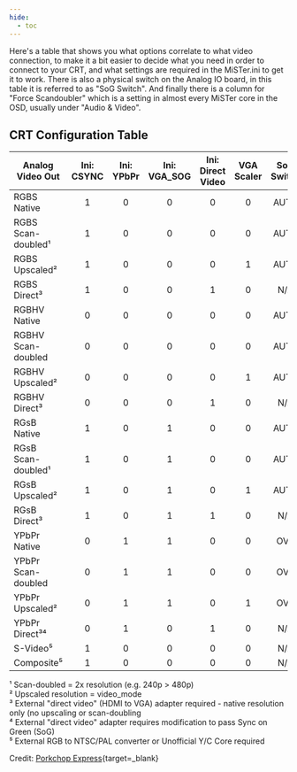 ```yaml
---
hide:
  - toc
---
```


Here's a table that shows you what options correlate to what video connection, to make it a bit easier to decide what you need in order to connect to your CRT, and what settings are required in the MiSTer.ini to get it to work. There is also a physical switch on the Analog IO board, in this table it is referred to as "SoG Switch". And finally there is a column for "Force Scandoubler" which is a setting in almost every MiSTer core in the OSD, usually under "Audio & Video".

## CRT Configuration Table

| Analog Video Out   | Ini: CSYNC | Ini: YPbPr | Ini: VGA_SOG | Ini: Direct Video | VGA Scaler | SoG Switch | Force Scandoubler |
| ------------------ | :--------: | :--------: | :----------: | :---------------: | :--------: | :--------: | :---------------: |
| RGBS Native        |      1     |      0     |      0       |         0         |      0     |   AUTO     |          0        |
| RGBS Scan-doubled¹ |      1     |      0     |      0       |         0         |      0     |   AUTO     |          1        |
| RGBS Upscaled²     |      1     |      0     |      0       |         0         |      1     |   AUTO     |          0        |
| RGBS Direct³       |      1     |      0     |      0       |         1         |      0     |    N/A     |          0        |
| RGBHV Native       |      0     |      0     |      0       |         0         |      0     |   AUTO     |          0        |
| RGBHV Scan-doubled |      0     |      0     |      0       |         0         |      0     |   AUTO     |          1        |
| RGBHV Upscaled²    |      0     |      0     |      0       |         0         |      1     |   AUTO     |          0        |
| RGBHV Direct³      |      0     |      0     |      0       |         1         |      0     |    N/A     |          0        |
| RGsB Native        |      1     |      0     |      1       |         0         |      0     |   AUTO     |          0        |
| RGsB Scan-doubled¹ |      1     |      0     |      1       |         0         |      0     |   AUTO     |          1        |
| RGsB Upscaled²     |      1     |      0     |      1       |         0         |      1     |   AUTO     |          0        |
| RGsB Direct³       |      1     |      0     |      1       |         1         |      0     |    N/A     |          0        |
| YPbPr Native       |      0     |      1     |      1       |         0         |      0     |    OVR     |          0        |
| YPbPr Scan-doubled |      0     |      1     |      1       |         0         |      0     |    OVR     |          1        |
| YPbPr Upscaled²    |      0     |      1     |      1       |         0         |      1     |    OVR     |          0        |
| YPbPr Direct³⁴     |      0     |      1     |      0       |         1         |      0     |    N/A     |          0        |
| S-Video⁵           |      1     |      0     |      0       |         0         |      0     |    N/A     |          0        |
| Composite⁵         |      1     |      0     |      0       |         0         |      0     |    N/A     |          0        |

¹ Scan-doubled = 2x resolution (e.g. 240p > 480p)  
² Upscaled resolution = video_mode  
³ External "direct video" (HDMI to VGA) adapter required - native resolution only (no upscaling or scan-doubling  
⁴ External "direct video" adapter requires modification to pass Sync on Green (SoG)  
⁵ External RGB to NTSC/PAL converter or Unofficial Y/C Core required

Credit: [Porkchop Express](https://twitter.com/MisterAddons){target=_blank}
